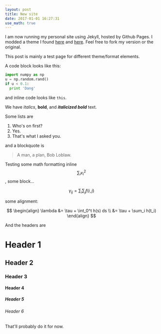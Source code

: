 ```yaml
---
layout: post
title: New site
date: 2017-01-01 16:27:31
use_math: true
---
```


I am now running my personal site using Jekyll, hosted by Github Pages.  I modded a theme I found [here](https://github.com/muan/muan.github.com/releases) and [here](https://github.com/muan/jekyll-wardrobe).  Feel free to fork my version or the original.

This post is mainly a test page for different theme/format elements.

A code block looks like this:

```python
import numpy as np
u = np.random.rand()
if u < 0.1:
  print 'Dang'
```

and inline code looks like `this`.

We have *italics*, **bold**, and ***italicized bold*** text.

Some lists are

1. Who's on first?
2. Yes.
3. That's what I asked you.

and a blockquote is

> A man, a plan, Bob Loblaw.

Testing some math formatting inline $$\sum_i x_i^2$$, some block...

$$\gamma_{ij} = \sum_i \sum_j f(i,j)$$

some alignment:

$$
\begin{align}
\lambda &= \tau + \int_0^t h(s) ds \\
 &= \tau + \sum_i h(t_i)
\end{align}
$$

And the headers are

# Header 1

## Header 2

### Header 3

#### Header 4

##### Header 5

###### Header 6

That'll probably do it for now.
